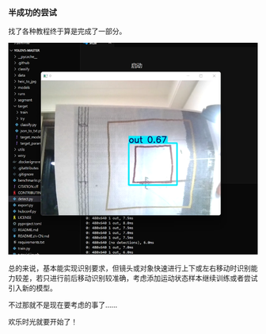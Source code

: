 ### 半成功的尝试

找了各种教程终于算是完成了一部分。

![25_1_15](https://github.com/changewam/changewam.github.io/raw/main/Journal/25_1_15.png)

总的来说，基本能实现识别要求，但镜头或对象快速进行上下或左右移动时识别能力较差，若只进行前后移动识别较准确，考虑添加运动状态样本继续训练或者尝试引入新的模型。



不过那就不是现在要考虑的事了……

欢乐时光就要开始了！

